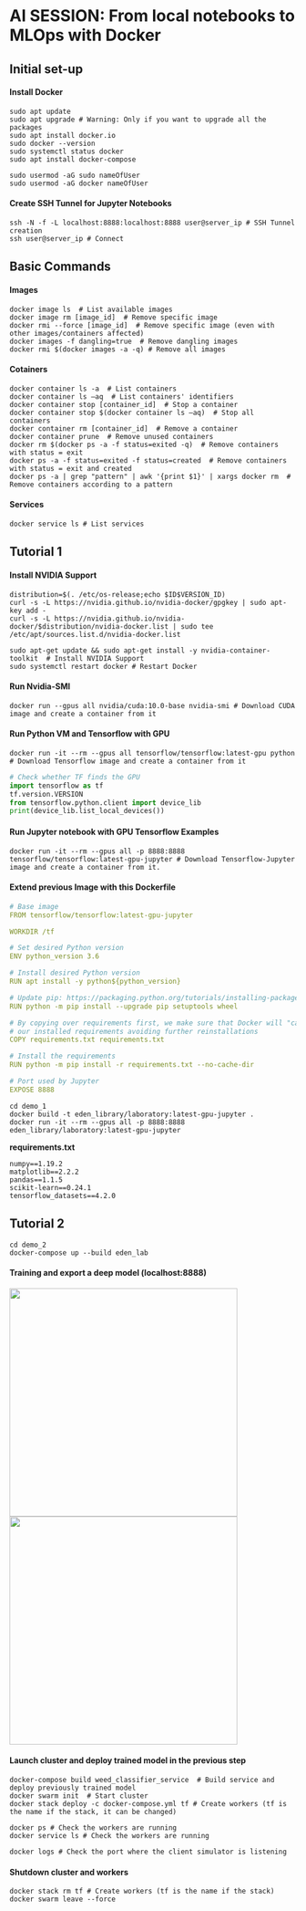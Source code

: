 # AI SESSION: From local notebooks to MLOps with Docker
## Initial set-up
#### Install Docker
```shell
sudo apt update
sudo apt upgrade # Warning: Only if you want to upgrade all the packages
sudo apt install docker.io
sudo docker --version
sudo systemctl status docker
sudo apt install docker-compose

sudo usermod -aG sudo nameOfUser
sudo usermod -aG docker nameOfUser
```

#### Create SSH Tunnel for Jupyter Notebooks
```shell
ssh -N -f -L localhost:8888:localhost:8888 user@server_ip # SSH Tunnel creation
ssh user@server_ip # Connect
``` 

## Basic Commands
#### Images
```shell
docker image ls  # List available images
docker image rm [image_id]  # Remove specific image
docker rmi --force [image_id]  # Remove specific image (even with other images/containers affected)
docker images -f dangling=true  # Remove dangling images
docker rmi $(docker images -a -q) # Remove all images
```  

#### Cotainers
```shell
docker container ls -a  # List containers
docker container ls –aq  # List containers' identifiers
docker container stop [container_id]  # Stop a container
docker container stop $(docker container ls –aq)  # Stop all containers
docker container rm [container_id]  # Remove a container
docker container prune  # Remove unused containers
docker rm $(docker ps -a -f status=exited -q)  # Remove containers with status = exit
docker ps -a -f status=exited -f status=created  # Remove containers with status = exit and created
docker ps -a | grep "pattern" | awk '{print $1}' | xargs docker rm  # Remove containers according to a pattern
```

#### Services
```shell
docker service ls # List services
```

## Tutorial 1
#### Install NVIDIA Support
```shell
distribution=$(. /etc/os-release;echo $ID$VERSION_ID)  
curl -s -L https://nvidia.github.io/nvidia-docker/gpgkey | sudo apt-key add -  
curl -s -L https://nvidia.github.io/nvidia-docker/$distribution/nvidia-docker.list | sudo tee /etc/apt/sources.list.d/nvidia-docker.list

sudo apt-get update && sudo apt-get install -y nvidia-container-toolkit  # Install NVIDIA Support
sudo systemctl restart docker # Restart Docker
```

#### Run Nvidia-SMI
```shell
docker run --gpus all nvidia/cuda:10.0-base nvidia-smi # Download CUDA image and create a container from it
```

#### Run Python VM and Tensorflow with GPU
```shell
docker run -it --rm --gpus all tensorflow/tensorflow:latest-gpu python # Download Tensorflow image and create a container from it
```

```python
# Check whether TF finds the GPU 
import tensorflow as tf  
tf.version.VERSION  
from tensorflow.python.client import device_lib  
print(device_lib.list_local_devices())
```
#### Run Jupyter notebook with GPU Tensorflow Examples
```shell
docker run -it --rm --gpus all -p 8888:8888 tensorflow/tensorflow:latest-gpu-jupyter # Download Tensorflow-Jupyter image and create a container from it.
```

#### Extend previous Image with this Dockerfile

```yaml
# Base image
FROM tensorflow/tensorflow:latest-gpu-jupyter

WORKDIR /tf

# Set desired Python version
ENV python_version 3.6

# Install desired Python version
RUN apt install -y python${python_version}

# Update pip: https://packaging.python.org/tutorials/installing-packages/#ensure-pip-setuptools-and-wheel-are-up-to-date
RUN python -m pip install --upgrade pip setuptools wheel

# By copying over requirements first, we make sure that Docker will "cache"
# our installed requirements avoiding further reinstallations
COPY requirements.txt requirements.txt

# Install the requirements
RUN python -m pip install -r requirements.txt --no-cache-dir

# Port used by Jupyter
EXPOSE 8888
```

```shell
cd demo_1
docker build -t eden_library/laboratory:latest-gpu-jupyter .
docker run -it --rm --gpus all -p 8888:8888 eden_library/laboratory:latest-gpu-jupyter
```

**requirements.txt**
```text
numpy==1.19.2
matplotlib==2.2.2
pandas==1.1.5
scikit-learn==0.24.1
tensorflow_datasets==4.2.0
```

## Tutorial 2
```shell
cd demo_2
docker-compose up --build eden_lab
```
#### Training and export a deep model (localhost:8888)
<img src="https://user-images.githubusercontent.com/2207826/112990271-28ac3c00-9166-11eb-9591-7a882378e497.png" width="400px"></br>
<img src="https://user-images.githubusercontent.com/2207826/112990330-382b8500-9166-11eb-8e4b-9622b5740b89.png" width="400px">

#### Launch cluster and deploy trained model in the previous step
```shell
docker-compose build weed_classifier_service  # Build service and deploy previously trained model
docker swarm init  # Start cluster
docker stack deploy -c docker-compose.yml tf # Create workers (tf is the name if the stack, it can be changed)

docker ps # Check the workers are running
docker service ls # Check the workers are running

docker logs # Check the port where the client simulator is listening
```

#### Shutdown cluster and workers
```shell
docker stack rm tf # Create workers (tf is the name if the stack)
docker swarm leave --force
```